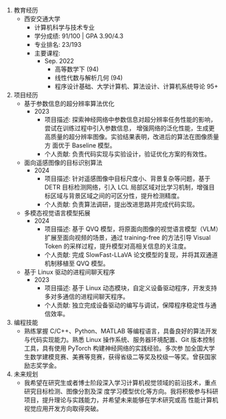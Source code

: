 1. 教育经历
   * 西安交通大学
     * 计算机科学与技术专业
     * 学分成绩: 91/100 | GPA 3.90/4.3
     * 专业排名: 23/193
     * 主要课程:
       * Sep. 2022
         * 高等数学下 (94)
         * 线性代数与解析几何 (94)
         * 程序设计基础、大学计算机、算法设计、计算机系统导论 95+
2. 项目经历
   * 基于参数信息的超分辨率算法优化
     * 2023
       * 项目描述: 探索神经网络中参数信息对超分辨率任务性能的影响，尝试在训练过程中引入参数信息，
           增强网络的泛化性能，生成更高质量的超分辨率图像。实验结果表明，改进后的算法在图像质量方
           面优于 Baseline 模型。
       * 个人贡献: 负责代码实现与实验设计，验证优化方案的有效性。
   * 面向遥感图像的目标识别算法
     * 2024
       * 项目描述: 针对遥感图像中目标尺度小、背景复杂等问题，基于 DETR 目标检测网络，引入 LCL
           局部区域对比学习机制，增强目标区域与背景区域之间的可区分性，提升检测精度。
       * 个人贡献: 负责算法调研，提出改进思路并完成代码实现。
   * 多模态视觉语言模型拓展
     * 2024
       * 项目描述: 基于 QVQ 模型，将原面向图像的视觉语言模型（VLM）扩展至面向视频的场景，通过
           training-free 的方法引导 Visual Token 的采样过程，提升模型对高相关信息的关注度。
       * 个人贡献: 完成 SlowFast-LLaVA 论文模型的复现，并将其双通道机制移植至 QVQ 模型。
   * 基于 Linux 驱动的进程间聊天程序
     * 2023
       * 项目描述: 基于 Linux 动态模块，自定义设备驱动程序，开发支持多对多通信的进程间聊天程序。
       * 个人贡献: 独立完成设备驱动的编写与调试，保障程序稳定性与通信效率。
3. 编程技能
   * 熟练掌握 C/C++、Python、MATLAB 等编程语言，具备良好的算法开发与代码实现能力。熟悉 Linux
       操作系统、服务器环境配置、Git 版本控制工具，具有使用 PyTorch 构建神经网络的实践经验。多次参
       加全国大学生数学建模竞赛、美赛等竞赛，获得省级二等奖及校级一等奖。曾获国家励志奖学金。
4. 未来规划
   * 我希望在研究生或者博士阶段深入学习计算机视觉领域的前沿技术，重点研究目标检测、图像分割及深
       度学习模型优化等方向。我将积极参与科研项目，提升理论与实践能力，并希望未来能够在学术研究或高
       性能计算机视觉应用开发方向取得突破。